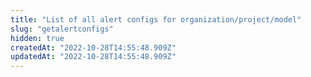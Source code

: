 ```yaml
---
title: "List of all alert configs for organization/project/model"
slug: "getalertconfigs"
hidden: true
createdAt: "2022-10-28T14:55:48.909Z"
updatedAt: "2022-10-28T14:55:48.909Z"
---
```


